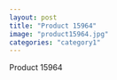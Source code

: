 ```yaml
---
layout: post
title: "Product 15964"
image: "product15964.jpg"
categories: "category1"
---
```

Product 15964
